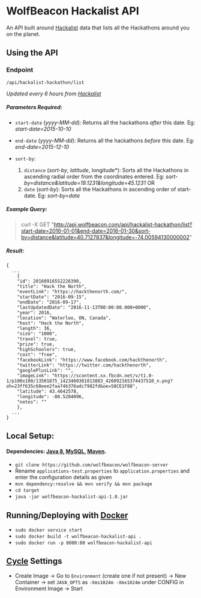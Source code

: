 # WolfBeacon Hackalist API

An API built around [Hackalist](www.hackalist.org) data that lists all the Hackathons around you on the planet.

## Using the API

### Endpoint
`/api/hackalist-hackathon/list`

*Updated every 6 hours from [Hackalist](www.hackalist.org)*

##### Parameters Required:
* `start-date` (*yyyy-MM-dd*): Returns all the hackathons *after* this date. Eg: *start-date=2015-10-10*

* `end-date` (*yyyy-MM-dd*): Returns all the hackathons *before* this date. Eg: *end-date=2015-12-10*

* `sort-by`:
    1. `distance` (*sort-by*, *latitude*, longitude*): Sorts all the Hackathons in ascending radial order from the coordinates entered. Eg: *sort-by=distance&latitude=19.1231&longitude=45.1231*
        OR
    2. `date` (*sort-by*): Sorts all the Hackathons in ascending order of start-date. Eg: *sort-by=date*

##### Example Query: 

> curl -X GET "http://api.wolfbeacon.com/api/hackalist-hackathon/list?start-date=2016-01-01&end-date=2016-01-30&sort-by=distance&latitude=40.7127837&longitude=-74.00594130000002"


##### Result:
```
{
  ...
    {
    "id": 20160916552226390,
    "title": "Hack the North",
    "eventLink": "https://hackthenorth.com/",
    "startDate": "2016-09-15",
    "endDate": "2016-09-17",
    "lastUpdatedDate": "2016-11-13T00:00:00.000+0000",
    "year": 2016,
    "location": "Waterloo, ON, Canada",
    "host": "Hack the North",
    "length": 36,
    "size": "1000",
    "travel": true,
    "prize": true,
    "highSchoolers": true,
    "cost": "free",
    "facebookLink": "https://www.facebook.com/hackthenorth",
    "twitterLink": "https://twitter.com/hackthenorth",
    "googlePlusLink": "",
    "imageLink": "https://scontent.xx.fbcdn.net/v/t1.0-1/p100x100/13501875_1423460301013883_426092165374437510_n.png?oh=23ff635c68eee2faa74b376adc7982fd&oe=58CE1F88",
    "latitude": 43.4642578,
    "longitude": -80.5204096,
    "notes": ""
    },
  ...
}
```


## Local Setup:

#### Dependencies: [Java 8](https://www.java.com/en/download/), [MySQL](http://dev.mysql.com/doc/refman/5.7/en/installing.html), [Maven](https://maven.apache.org/download.cgi).

* `git clone https://github.com/wolfbeacon/wolfbeacon-server`
* Rename `applications-test.properties` to `application.properties` and enter the configuration details as given
* `mvn dependency:resolve && mvn verify && mvn package`
* `cd target`
* `java -jar wolfbeacon-hackalist-api-1.0.jar`


## Running/Deploying with [Docker](https://docs.docker.com/engine/installation/)
* `sudo docker service start`
* `sudo docker build -t wolfbeacon-hackalist-api .`
* `sudo docker run -p 8080:80 wolfbeacon-hackalist-api`

## [Cycle](https://cycle.io) Settings

* Create Image -> Go to `Environment` (create one if not present) -> New Container -> set `JAVA_OPTS` as `-Xms1024m -Xmx1024m` under CONFIG in Environment Image -> Start
